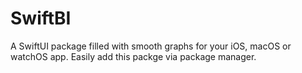 # SwiftBI
 
A SwiftUI package filled with smooth graphs for your iOS, macOS or watchOS app. Easily add this packge via package manager.
